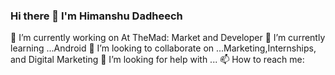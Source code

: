 ### Hi there 👋 I'm Himanshu Dadheech
🔭 I’m currently working on At TheMad: Market and Developer
🌱 I’m currently learning ...Android
👯 I’m looking to collaborate on ...Marketing,Internships, and Digital Marketing
🤔 I’m looking for help with ...
📫 How to reach me:
<!--
**himanshudadheech/himanshudadheech** is a ✨ _special_ ✨ repository because its `README.md` (this file) appears on your GitHub profile.

Here are some ideas to get you started:

- 🔭 I’m currently working on At Themad: MArket and Developer
- 🌱 I’m currently learning ...Android
- 👯 I’m looking to collaborate on ...Marketing,Internships, and Digital Marketing
- 🤔 I’m looking for help with ...
- 💬 Ask me about ...
- 📫 How to reach me: ...
- 😄 Pronouns: ...
- ⚡ Fun fact: ...
-->
